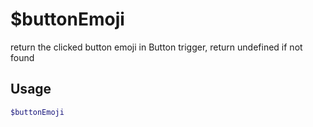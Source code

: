 # $buttonEmoji

return the clicked button emoji in Button trigger, return undefined if not found

## Usage

```bash
$buttonEmoji
```

